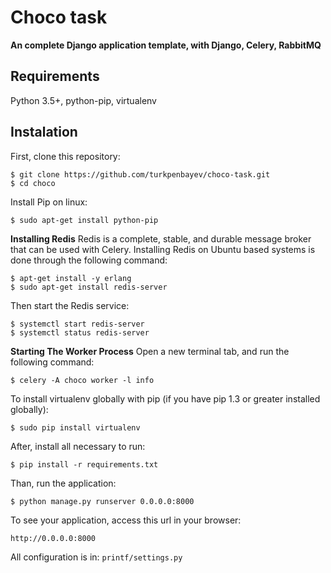 # Choco task

**An complete Django application template, with Django, Celery, RabbitMQ**

<!-- Use this Flask app to initiate your project with less work. In this application  template you will find the following plugins already configured: -->


## Requirements

Python 3.5+, python-pip, virtualenv

## Instalation

First, clone this repository:

    $ git clone https://github.com/turkpenbayev/choco-task.git
    $ cd choco

Install Pip on linux:

    $ sudo apt-get install python-pip

**Installing Redis**
Redis is a complete, stable, and durable message broker that can be used with Celery. Installing Redis on Ubuntu based systems is done through the following command:

    $ apt-get install -y erlang
    $ sudo apt-get install redis-server

Then start the Redis service:

    $ systemctl start redis-server
    $ systemctl status redis-server

**Starting The Worker Process**
Open a new terminal tab, and run the following command:

    $ celery -A choco worker -l info

To install virtualenv globally with pip (if you have pip 1.3 or greater installed globally):

    $ sudo pip install virtualenv


After, install all necessary to run:

    $ pip install -r requirements.txt

Than, run the application:

	$ python manage.py runserver 0.0.0.0:8000

To see your application, access this url in your browser: 

	http://0.0.0.0:8000

All configuration is in: `printf/settings.py`

